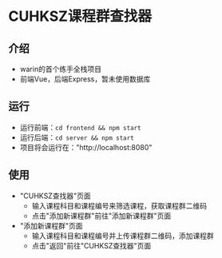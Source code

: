 # CUHKSZ课程群查找器

## 介绍

* warin的首个练手全栈项目
* 前端Vue，后端Express，暂未使用数据库

## 运行

* 运行前端：`cd frontend && npm start`
* 运行后端：`cd server && npm start`
* 项目将会运行在："http://localhost:8080"

## 使用

* "CUHKSZ查找器"页面
  * 输入课程科目和课程编号来筛选课程，获取课程群二维码
  * 点击"添加新课程群"前往"添加新课程群"页面
* "添加新课程群"页面
  * 输入课程科目和课程编号并上传课程群二维码，添加课程群
  * 点击"返回"前往"CUHKSZ查找器"页面